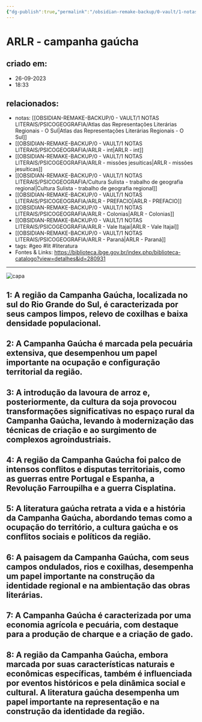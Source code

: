 ```yaml
---
{"dg-publish":true,"permalink":"/obsidian-remake-backup/0-vault/1-notas-literais/psicogeografia/arlr-campanha-gaucha/","tags":["geo","lit","literatura"],"dgHomeLink":true,"dgShowLocalGraph":true,"dgShowFileTree":true,"dgEnableSearch":true,"noteIcon":""}
---
```


# ARLR - campanha gaúcha

## criado em: 
- 26-09-2023
- 18:33
## relacionados:
- notas: [[OBSIDIAN-REMAKE-BACKUP/0 - VAULT/1 NOTAS LITERAIS/PSICOGEOGRAFIA/Atlas das Representações Literárias Regionais - O Sul\|Atlas das Representações Literárias Regionais - O Sul]]
- [[OBSIDIAN-REMAKE-BACKUP/0 - VAULT/1 NOTAS LITERAIS/PSICOGEOGRAFIA/ARLR - int\|ARLR - int]]
- [[OBSIDIAN-REMAKE-BACKUP/0 - VAULT/1 NOTAS LITERAIS/PSICOGEOGRAFIA/ARLR - missões jesuíticas\|ARLR - missões jesuíticas]]
- [[OBSIDIAN-REMAKE-BACKUP/0 - VAULT/1 NOTAS LITERAIS/PSICOGEOGRAFIA/Cultura Sulista - trabalho de geografia regional\|Cultura Sulista - trabalho de geografia regional]]
- [[OBSIDIAN-REMAKE-BACKUP/0 - VAULT/1 NOTAS LITERAIS/PSICOGEOGRAFIA/ARLR - PREFACIO\|ARLR - PREFACIO]]
- [[OBSIDIAN-REMAKE-BACKUP/0 - VAULT/1 NOTAS LITERAIS/PSICOGEOGRAFIA/ARLR - Colonias\|ARLR - Colonias]]
- [[OBSIDIAN-REMAKE-BACKUP/0 - VAULT/1 NOTAS LITERAIS/PSICOGEOGRAFIA/ARLR - Vale Itajaí\|ARLR - Vale Itajaí]]
- [[OBSIDIAN-REMAKE-BACKUP/0 - VAULT/1 NOTAS LITERAIS/PSICOGEOGRAFIA/ARLR - Paraná\|ARLR - Paraná]]
- tags: #geo #lit #literatura 
- Fontes & Links: https://biblioteca.ibge.gov.br/index.php/biblioteca-catalogo?view=detalhes&id=280931
---

![capa](https://cdn.rcn67.com.br/upload/dn_noticia/2016/11/93525.jpg)


## 1: A região da Campanha Gaúcha, localizada no sul do Rio Grande do Sul, é caracterizada por seus campos limpos, relevo de coxilhas e baixa densidade populacional.

## 2: A Campanha Gaúcha é marcada pela pecuária extensiva, que desempenhou um papel importante na ocupação e configuração territorial da região.

## 3: A introdução da lavoura de arroz e, posteriormente, da cultura da soja provocou transformações significativas no espaço rural da Campanha Gaúcha, levando à modernização das técnicas de criação e ao surgimento de complexos agroindustriais.

## 4: A região da Campanha Gaúcha foi palco de intensos conflitos e disputas territoriais, como as guerras entre Portugal e Espanha, a Revolução Farroupilha e a guerra Cisplatina.

## 5: A literatura gaúcha retrata a vida e a história da Campanha Gaúcha, abordando temas como a ocupação do território, a cultura gaúcha e os conflitos sociais e políticos da região.

## 6: A paisagem da Campanha Gaúcha, com seus campos ondulados, rios e coxilhas, desempenha um papel importante na construção da identidade regional e na ambientação das obras literárias.

## 7: A Campanha Gaúcha é caracterizada por uma economia agrícola e pecuária, com destaque para a produção de charque e a criação de gado.

## 8: A região da Campanha Gaúcha, embora marcada por suas características naturais e econômicas específicas, também é influenciada por eventos históricos e pela dinâmica social e cultural. A literatura gaúcha desempenha um papel importante na representação e na construção da identidade da região.